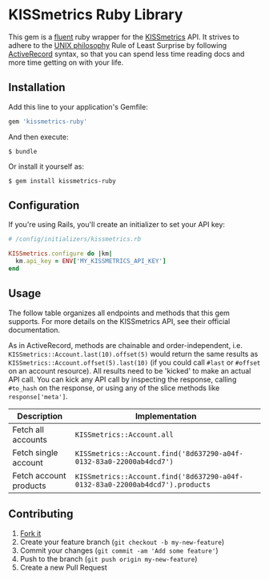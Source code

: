# KISSmetrics Ruby Library

This gem is a [fluent](http://martinfowler.com/bliki/FluentInterface.html) ruby
wrapper for the [KISSmetrics](https://www.kissmetrics.com/) API.  It strives to
adhere to the [UNIX philosophy](http://en.wikipedia.org/wiki/Unix_philosophy#Eric_Raymond.E2.80.99s_17_Unix_Rules)
Rule of Least Surprise by following
[ActiveRecord](https://github.com/rails/rails/tree/master/activerecord)
syntax, so that you can spend less time reading docs and more time getting on
with your life.

## Installation

Add this line to your application's Gemfile:

```ruby
gem 'kissmetrics-ruby'
```

And then execute:

    $ bundle

Or install it yourself as:

    $ gem install kissmetrics-ruby

## Configuration

If you're using Rails, you'll create an initializer to set your API key:

```rb
# /config/initializers/kissmetrics.rb

KISSmetrics.configure do |km|
  km.api_key = ENV['MY_KISSMETRICS_API_KEY']
end
```

## Usage

The follow table organizes all endpoints and methods that this gem supports.
For more details on the KISSmetrics API, see their official documentation.

As in ActiveRecord, methods are chainable and order-independent, i.e.
`KISSmetrics::Account.last(10).offset(5)` would return the same results as
`KISSmetrics::Account.offset(5).last(10)` (if you could call `#last` or
`#offset` on an account resource).  All results need to be 'kicked' to
make an actual API call.  You can kick any API call by inspecting the response,
calling `#to_hash` on the response, or using any of the slice methods like
`response['meta']`.

|Description|Implementation|
|---|---|
|Fetch all accounts|`KISSmetrics::Account.all`|
|Fetch single account|`KISSmetrics::Account.find('8d637290-a04f-0132-83a0-22000ab4dcd7')`|
|Fetch account products|`KISSmetrics::Account.find('8d637290-a04f-0132-83a0-22000ab4dcd7').products`|

## Contributing

1. [Fork it](https://github.com/nathanielwroblewski/kissmetrics-ruby/fork)
2. Create your feature branch (`git checkout -b my-new-feature`)
3. Commit your changes (`git commit -am 'Add some feature'`)
4. Push to the branch (`git push origin my-new-feature`)
5. Create a new Pull Request
